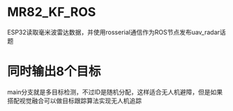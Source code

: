 # MR82_KF_ROS
ESP32读取毫米波雷达数据，并使用rosserial通信作为ROS节点发布uav_radar话题

# 同时输出8个目标
main分支就是多目标检测，不过ID是随机分配，这样适合无人机避障，但是如果搭配视觉融合可以做目标跟踪算法实现无人机追踪

